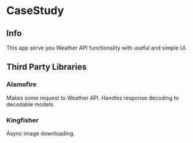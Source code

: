 # CaseStudy

## Info
This app serve you Weather API functionality with useful and simple UI.

## Third Party Libraries

### Alamofire
Makes some request to Weather API. Handles response decoding to decodable models.

### Kingfisher
Async image downloading.

